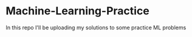 # Machine-Learning-Practice
In this repo I'll be uploading my solutions to some practice ML problems 
